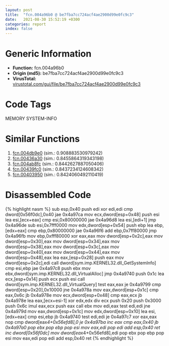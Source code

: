 ```yaml
---
layout: post
title:  "fcn.004a96b0 @ be7fba7cc724acf4ae2900d99e0fc9c3"
date:   2021-08-30 15:52:19 +0300
categories: report
index: false
---
```


# Generic Information
- **Function:** fcn.004a96b0
- **Origin (md5):** be7fba7cc724acf4ae2900d99e0fc9c3
- **VirusTotal:** [virustotal.com/gui/file/be7fba7cc724acf4ae2900d99e0fc9c3][virustotal_ref]

# Code Tags
<span class="tag" id="MEMORY">MEMORY</span>
<span class="tag" id="SYSTEM-INFO">SYSTEM-INFO</span>


# Similar Functions

1. [fcn.004db9e0][similar_1_ref] (sim.: 0.908883530979242)
2. [fcn.00436a30][similar_2_ref] (sim.: 0.8455864319343198)
3. [fcn.004ab8fc][similar_3_ref] (sim.: 0.8442627887050406)
4. [fcn.00439fc0][similar_4_ref] (sim.: 0.8437234124608342)
5. [fcn.00403950][similar_5_ref] (sim.: 0.8424060492110419)


# Disassembled Code

{% highlight nasm %}
sub esp,0x40
push edi
xor edi,edi
cmp dword[0x56f0dc],0x40
jae 0x4a97ca
mov ecx,dword[esp+0x48]
push esi
lea esi,[ecx+eax]
cmp esi,0x80000000
jae 0x4a96d8
lea esi,[edi+1]
jmp 0x4a96de
sub esi,0x7fff0000
mov edx,dword[esp+0x54]
push ebp
lea ebp,[edx+eax]
cmp ebp,0x80000000
jae 0x4a96f6
add ebp,0x7ff80000
jmp 0x4a96fb
mov ebp,0xfff80000
xor eax,eax
mov dword[esp+0x2c],eax
mov dword[esp+0x30],eax
mov dword[esp+0x34],eax
mov dword[esp+0x38],eax
mov dword[esp+0x3c],eax
mov dword[esp+0x40],eax
mov dword[esp+0x44],eax
mov dword[esp+0x48],eax
lea eax,[esp+0x28]
push eax
mov dword[esp+0x2c],edi
call dword[sym.imp.KERNEL32.dll_GetSystemInfo]
cmp esi,ebp
jae 0x4a97c8
push ebx
mov ebx,dword[sym.imp.KERNEL32.dll_VirtualAlloc]
jmp 0x4a9740
push 0x1c
lea ecx,[esp+0x14]
push ecx
push esi
call dword[sym.imp.KERNEL32.dll_VirtualQuery]
test eax,eax
je 0x4a9799
cmp dword[esp+0x20],0x10000
jne 0x4a978a
mov eax,dword[esp+0x1c]
cmp eax,0x6c
jb 0x4a978e
mov ecx,dword[esp+0x48]
cmp eax,ecx
jb 0x4a978e
lea eax,[ecx+esi-1]
xor edx,edx
div ecx
push 0x20
push 0x3000
push 0x6c
imul eax,ecx
push eax
call ebx
mov edi,eax
test edi,edi
jne 0x4a979d
mov eax,dword[esp+0x1c]
mov edx,dword[esp+0x10]
lea esi,[edx+eax]
cmp esi,ebp
jb 0x4a9740
test edi,edi
je 0x4a97c7
xor eax,eax
nop 
cmp dword[eax*4+0x56efd8],0
je 0x4a97ba
inc eax
cmp eax,0x40
jb 0x4a97a0
pop ebx
pop ebp
pop esi
mov eax,edi
pop edi
add esp,0x40
ret 
inc dword[0x56f0dc]
mov dword[eax*4+0x56efd8],edi
pop ebx
pop ebp
pop esi
mov eax,edi
pop edi
add esp,0x40
ret 
{% endhighlight %}


[similar_1_ref]: /report/fcn.004db9e0@1160595edb203a63cb2ca3ce2ff04f47
[similar_2_ref]: /report/fcn.00436a30@17d73cbafe6dd96dd6f2291fab06fbb5
[similar_3_ref]: /report/fcn.004ab8fc@3e981d1767f44f5fe2446a49ffe52f4e
[similar_4_ref]: /report/fcn.00439fc0@a4175bd1311845689d3bca41d1d095ff
[similar_5_ref]: /report/fcn.00403950@f3270d9ed1099b0696018a4c8957a30a
[virustotal_ref]: https://www.virustotal.com/gui/file/be7fba7cc724acf4ae2900d99e0fc9c3